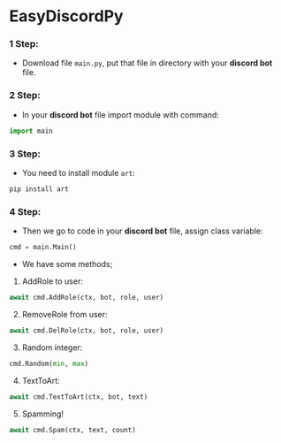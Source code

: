 # EasyDiscordPy

### 1 Step:
- Download file `main.py`, put that file in directory with your **discord bot** file.

### 2 Step:
- In your **discord bot** file import module with command:
```python
import main
```
### 3 Step:
- You need to install module `art`:
```python
pip install art
```
### 4 Step:
- Then we go to code in your **discord bot** file, assign class variable:
```python
cmd = main.Main()
```
- We have some methods;
1. AddRole to user:
```python
await cmd.AddRole(ctx, bot, role, user)
```
2. RemoveRole from user:
```python
await cmd.DelRole(ctx, bot, role, user)
```
3. Random integer:
```python
cmd.Random(min, max)
```
4. TextToArt:
```python
await cmd.TextToArt(ctx, bot, text)
```
5. Spamming!
```python
await cmd.Spam(ctx, text, count)
```
